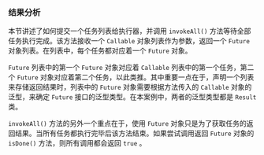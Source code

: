 ### 结果分析

本节讲述了如何提交一个任务列表给执行器，并调用 `invokeAll()` 方法等待全部任务执行完成。该方法接收一个 `Callable` 对象列表作为参数，返回一个 `Future` 对象列表。在列表中，每个任务都对应着一个 `Future` 对象。

`Future` 列表中的第一个 `Future` 对象对应着 `Callable` 列表中的第一个任务，第二个 `Future` 对象对应着第二个任务，以此类推。其中重要一点在于，声明一个列表来存储返回结果时，列表中的 `Future` 对象需要根据方法传入的 `Callable` 对象的泛型，来确定 `Future` 接口的泛型类型。在本案例中，两者的泛型类型都是 `Result` 类。

`invokeAll()` 方法的另外一个重点在于，使用 `Future` 对象只是为了获取任务的返回结果。当所有任务都执行完毕后该方法结束。如果尝试调用返回 `Future` 对象的 `isDone()` 方法，则所有调用都会返回 `true` 。

